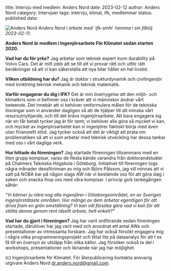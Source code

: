 title: Intervju med medlem: Anders Nord
date: 2023-02-12
author: Anders Nord
category: Intervjuer
tags: intervju, klimat, ifk, medlemmar
status: published
data:

<div class="post-image-left">
    <img alt="Anders Nord" src="{{post_url}}/data/anders_nord.jpeg" />
    <em>Anders Nord i arbete med `ifk-smhi` hemma i sin fåtölj 2023-02-11.</em>
</div>

**Anders Nord är medlem i Ingenjörsarbete För Klimatet sedan starten 2020.**

**Vad har du för yrke?**
Jag arbetar som teknisk expert inom durability på Volvo Cars. Det är mitt jobb
att se till att vi provar rätt och utför rätt beräkningar så att vi kan säkerställa
att nya bilar håller en hel livstid.

**Vilken utbildning har du?**
Jag är doktor i strukturdynamik och civilingenjör med inriktning teknisk mekanik
och teknisk matematik.

**Varför engagerar du dig i IFK?**
Det är min övertygelse att den miljö- och klimatkris som vi befinner oss i kräver
att vi människor ändrar vårt beteende. Det innebär att vi behöver omformulera
målen för de tekniska lösningar som vi använder dagligen så att de hjälper till
att minska vårt resursutnyttjande, och till det krävs ingenjörsarbete. Att bara
engagera sig när en får betalt tycker jag är för tamt; vi behöver alla göra så
mycket vi kan, och mycket av ingenjörsarbetet kan vi ingenjörer faktiskt börja
med även utan finansiellt stöd. Jag tycker också att det är viktigt att prata
om problematiken så att vi som arbetar med teknisk utveckling har dessa tankar
med oss i vårt dagliga verk.

**Hur hittade du föreningen?**
Jag startade föreningen tillsammans med en liten grupp kompisar, varav de flesta
kände varandra från doktorandstudier på Chalmers Tekniska Högskola i Göteborg.
Initiativet till föreningen togs några månader dessförinnan av mig och Björn Pålsson,
jag vill minnas att vi satt på NOBA bar på någon slags AW när vi bestämde oss
för att göra slag i saken och snacka ihop oss med våra kompisar. I princip gick
tankegången såhär:

*"Vi känner ju nära nog alla ingenjörer i Göteborgsområdet, en av Sveriges
ingenjörstätaste områden. Hur många av dem arbetar egentligen för att driva fram
en grön omställning? Vi kan väl försöka göra vad vi kan för att stötta denna genom
rent ideellt arbete, helt enkelt?"*

**Vad har du gjort i föreningen?**
Jag har varit ordförande sedan föreningen startade, därutöver har jag varit med
och anordnat ett antal AWs och presentationer av intressanta forskare. Jag har
också försökt engagera mig i några olika programmeringsprojekt och tittat lite på
dataanalys för att t ex få till en översyn av utsläpp från olika källor. Jag försöker
också ta del i workshops, presentationer och liknande när jag har möjlighet.

(c) Ingenjörsarbete för Klimatet. För återpublicering kontakta ansvarig utgivare
Anders Nord [dr.anders.nord@gmail.com](mailto:dr.anders.nord@gmail.com).

